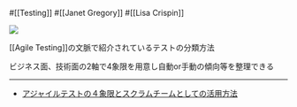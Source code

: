#[[Testing]] #[[Janet Gregory]] #[[Lisa Crispin]]

![](https://scrumorg-website-prod.s3.amazonaws.com/drupal/inline-images/software%20agile%20testing%20quadrants%20scrum%20agorax%20new.jpg)

[[Agile Testing]]の文脈で紹介されているテストの分類方法

ビジネス面、技術面の2軸で4象限を用意し自動or手動の傾向等を整理できる

---

- [アジャイルテストの４象限とスクラムチームとしての活用方法](https://www.scrum.org/resources/blog/how-the-four-agile-testing-quadrants-support-scrum-teams-jp)